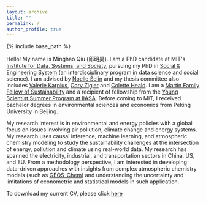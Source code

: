 ```yaml
---
layout: archive
title: ""
permalink: /
author_profile: true
---
```


{% include base_path %}

Hello! My name is Minghao Qiu (邱明昊). I am a PhD candidate at MIT's [Institute for Data, Systems, and Society](https://idss.mit.edu/), pursuing my PhD in [Social & Engineering System](https://idss.mit.edu/academics/ses_doc/) (an interdisciplinary program in data science and social science). I am advised by [Noelle Selin](http://www.selingroup.org/noelle-eckley-selin) and my thesis committee also includes [Valerie Karplus](https://www.cmu.edu/epp/people/faculty/valerie-karplus.html), [Cory Zigler](https://sites.cns.utexas.edu/zigler/home) and [Colette Heald](https://cee.mit.edu/people_individual/colette-l-heald/). I am a [Martin Family Fellow of Sustainability](https://martin-fellows.mit.edu/) and a recipient of fellowship from the [Young Scientist Summer Program at IIASA](https://iiasa.ac.at/web/home/education/yssp/Young_Scientists_Summer_Program.html). Before coming to MIT, I received bachelor degrees in environmental sciences and economics from Peking University in Beijing. 

My research interest is in environmental and energy policies with a global focus on issues involving air pollution, climate change and energy systems. My research uses causal inference, machine learning, and atmospheric chemistry modeling to study the sustainability challenges at the intersection of energy, pollution and climate using real-world data. My research has spanned the electricity, industrial, and transportation sectors in China, US, and EU. From a methodology perspective, I am interested in developing data-driven approaches with insights from complex atmospheric chemistry models (such as [GEOS-Chem](http://acmg.seas.harvard.edu/geos/)) and understanding the uncertainty and limitations of econometric and statistical models in such application. 

To download my current CV, please click [here](https://www.dropbox.com/s/wn4ydv2lppb4k8n/CV_Minghao_Qiu_2020.pdf?dl=0)
